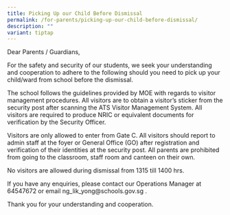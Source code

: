 ```yaml
---
title: Picking Up our Child Before Dismissal
permalink: /for-parents/picking-up-our-child-before-dismissal/
description: ""
variant: tiptap
---
```

<p>Dear Parents / Guardians,</p>
<p>For the safety and security of our students, we seek your understanding
and cooperation to adhere to the following should you need to pick up your
child/ward from school before the dismissal.</p>
<p>The school follows the guidelines provided by MOE with regards to visitor
management procedures. All visitors are to obtain a visitor’s sticker from
the security post after scanning the ATS Visitor Management System. All
visitors are required to produce NRIC or equivalent documents for verification
by the Security Officer.</p>
<p>Visitors are only allowed to enter from Gate C. All visitors should report
to admin staff at the foyer or General Office (GO) after registration and
verification of their identities at the security post. All parents are
prohibited from going to the classroom, staff room and canteen on their
own.</p>
<p>No visitors are allowed during dismissal from 1315 till 1400 hrs.</p>
<p>If you have any enquiries, please contact our Operations Manager at 64547672
or email ng_lik_yong@schools.gov.sg .</p>
<p>Thank you for your understanding and cooperation.</p>
